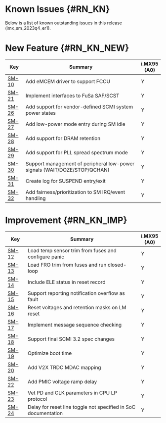 Known Issues {#RN_KN}
============

Below is a list of known outstanding issues in this release (imx_sm_2023q4_er1).

New Feature {#RN_KN_NEW}
============

| Key     | Summary                        | i.MX95<br> (A0) |
|------------|-------------------------------|---|
| [SM-10](https://jira.sw.nxp.com/projects/SCF/issues/SM-10) | Add eMCEM driver to support FCCU | Y |
| [SM-21](https://jira.sw.nxp.com/projects/SCF/issues/SM-21) | Implement interfaces to FuSa SAF/SCST | Y |
| [SM-26](https://jira.sw.nxp.com/projects/SCF/issues/SM-26) | Add support for vendor-defined SCMI system power states | Y |
| [SM-27](https://jira.sw.nxp.com/projects/SCF/issues/SM-27) | Add low-power mode entry during SM idle | Y |
| [SM-28](https://jira.sw.nxp.com/projects/SCF/issues/SM-28) | Add support for DRAM retention | Y |
| [SM-29](https://jira.sw.nxp.com/projects/SCF/issues/SM-29) | Add support for PLL spread spectrum mode | Y |
| [SM-30](https://jira.sw.nxp.com/projects/SCF/issues/SM-30) | Support management of peripheral low-power signals (WAIT/DOZE/STOP/QCHAN) | Y |
| [SM-31](https://jira.sw.nxp.com/projects/SCF/issues/SM-31) | Create log for SUSPEND entry/exit | Y |
| [SM-32](https://jira.sw.nxp.com/projects/SCF/issues/SM-32) | Add fairness/prioritization to SM IRQ/event handling | Y |

Improvement {#RN_KN_IMP}
============

| Key     | Summary                        | i.MX95<br> (A0) |
|------------|-------------------------------|---|
| [SM-12](https://jira.sw.nxp.com/projects/SCF/issues/SM-12) | Load temp sensor trim from fuses and configure panic | Y |
| [SM-13](https://jira.sw.nxp.com/projects/SCF/issues/SM-13) | Load FRO trim from fuses and run closed-loop | Y |
| [SM-14](https://jira.sw.nxp.com/projects/SCF/issues/SM-14) | Include ELE status in reset record | Y |
| [SM-15](https://jira.sw.nxp.com/projects/SCF/issues/SM-15) | Support reporting notification overflow as fault | Y |
| [SM-16](https://jira.sw.nxp.com/projects/SCF/issues/SM-16) | Reset voltages and retention masks on LM reset | Y |
| [SM-17](https://jira.sw.nxp.com/projects/SCF/issues/SM-17) | Implement message sequence checking | Y |
| [SM-18](https://jira.sw.nxp.com/projects/SCF/issues/SM-18) | Support final SCMI 3.2 spec changes | Y |
| [SM-19](https://jira.sw.nxp.com/projects/SCF/issues/SM-19) | Optimize boot time | Y |
| [SM-20](https://jira.sw.nxp.com/projects/SCF/issues/SM-20) | Add V2X TRDC MDAC mapping | Y |
| [SM-22](https://jira.sw.nxp.com/projects/SCF/issues/SM-22) | Add PMIC voltage ramp delay | Y |
| [SM-23](https://jira.sw.nxp.com/projects/SCF/issues/SM-23) | Vet PD and CLK parameters in CPU LP protocol | Y |
| [SM-24](https://jira.sw.nxp.com/projects/SCF/issues/SM-24) | Delay for reset line toggle not specified in SoC documentation | Y |

